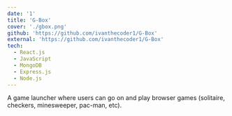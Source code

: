```yaml
---
date: '1'
title: 'G-Box'
cover: './gbox.png'
github: 'https://github.com/ivanthecoder1/G-Box'
external: 'https://github.com/ivanthecoder1/G-Box'
tech:
  - React.js
  - JavaScript
  - MongoDB
  - Express.js
  - Node.js
---
```


A game launcher where users can go on and play browser games (solitaire, checkers, minesweeper, pac-man, etc).

